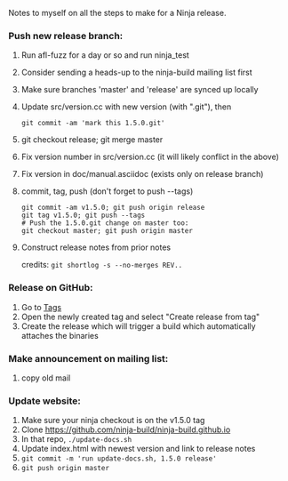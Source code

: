 Notes to myself on all the steps to make for a Ninja release.

### Push new release branch:
1. Run afl-fuzz for a day or so and run ninja_test
2. Consider sending a heads-up to the ninja-build mailing list first
3. Make sure branches 'master' and 'release' are synced up locally
4. Update src/version.cc with new version (with ".git"), then
   ```
   git commit -am 'mark this 1.5.0.git'
   ```
5. git checkout release; git merge master
6. Fix version number in src/version.cc (it will likely conflict in the above)
7. Fix version in doc/manual.asciidoc (exists only on release branch)
8. commit, tag, push (don't forget to push --tags)
   ```
   git commit -am v1.5.0; git push origin release
   git tag v1.5.0; git push --tags
   # Push the 1.5.0.git change on master too:
   git checkout master; git push origin master
   ```
9. Construct release notes from prior notes

   credits: `git shortlog -s --no-merges REV..`


### Release on GitHub:
1. Go to [Tags](https://github.com/ninja-build/ninja/tags)
2. Open the newly created tag and select "Create release from tag"
3. Create the release which will trigger a build which automatically attaches
   the binaries

### Make announcement on mailing list:
1. copy old mail

### Update website:
1. Make sure your ninja checkout is on the v1.5.0 tag
2. Clone https://github.com/ninja-build/ninja-build.github.io
3. In that repo, `./update-docs.sh`
4. Update index.html with newest version and link to release notes
5. `git commit -m 'run update-docs.sh, 1.5.0 release'`
6. `git push origin master`
